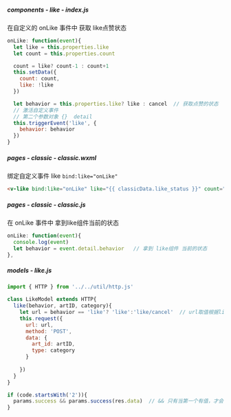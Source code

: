 ##### components - like - index.js

在自定义的 onLike 事件中 获取 like点赞状态

```js
onLike: function(event){
  let like = this.properties.like
  let count = this.properties.count

  count = like? count-1 : count+1
  this.setData({
    count: count,
    like: !like
  })

  let behavior = this.properties.like? like : cancel  // 获取点赞的状态
  // 激活自定义事件
  // 第二个参数对象 {}  detail
  this.triggerEvent('like', {  
    behavior: behavior
  })
}
```

##### pages - classic - classic.wxml

绑定自定义事件 like   `bind:like="onLike"`

```html
<v-like bind:like="onLike" like="{{ classicData.like_status }}" count="{{ classicData.fav_nums }}"/>
```

##### pages - classic - classic.js

在 onLike 事件中 拿到like组件当前的状态

```js
onLike: function(event){
  console.log(event)
  let behavior = event.detail.behavior   // 拿到 like组件 当前的状态
},
```

##### models - like.js

```js
import { HTTP } from '../../util/http.js'

class LikeModel extends HTTP{
  like(behavior, artID, category){
    let url = behavior == 'like'? 'like':'like/cancel'  // url取值根据like的状态来定
    this.request({
      url: url,
      method: 'POST',
      data: {
        art_id: artID,
        type: category
      }
            
    })
  }
}
```



```js
if (code.startsWith('2')){  
  params.success && params.success(res.data)  // && 只有当第一个有值，才会执行后面的
}
```

